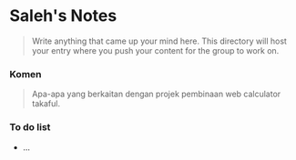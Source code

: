 # Saleh's Notes
> Write anything that came up your mind here.
> This directory will host your entry where you push your content for the group to work on.

### Komen
> Apa-apa yang berkaitan dengan projek pembinaan web calculator takaful.

### To do list
- ...
